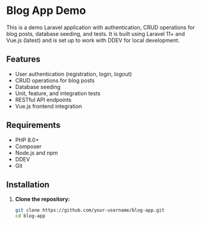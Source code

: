 # Blog App Demo

This is a demo Laravel application with authentication, CRUD operations for blog posts, database seeding, and tests. It is built using Laravel 11+ and Vue.js (latest) and is set up to work with DDEV for local development.

## Features

- User authentication (registration, login, logout)
- CRUD operations for blog posts
- Database seeding
- Unit, feature, and integration tests
- RESTful API endpoints
- Vue.js frontend integration

## Requirements

- PHP 8.0+
- Composer
- Node.js and npm
- DDEV
- Git

## Installation

1. **Clone the repository:**

   ```bash
   git clone https://github.com/your-username/blog-app.git
   cd blog-app
